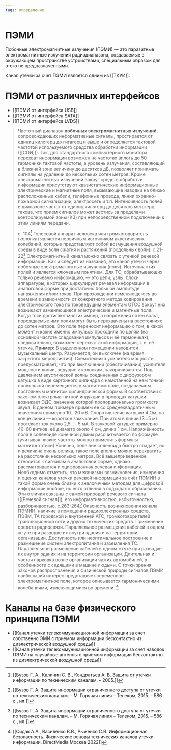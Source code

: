 ```yaml
---
tags: определение
---
```

# ПЭМИ
Побочные электромагнитные излучения (ПЭМИ) — это паразитные электромагнитные излучения радиодиапазона, создаваемые в окружающем пространстве устройствами, специальным образом для этого не предназначенными.

Канал утечки за счет ПЭМИ является одним из [[ТКУИ]].

# ПЭМИ от различных интерфейсов
- [[ПЭМИ от интерфейса USB]]
- [[ПЭМИ от интерфейса SATA]]
- [[ПЭМИ от интерфейса LVDS]]


>Частотный диапазон **побочных электромагнитных излучений**, сопровождающих информативные сигналы, простирается от единиц килогерц до гигагерц и выше и определяется тактовой частотой используемого средства обработки информации ([[СОИ]]). Так, для стандартного компьютерного монитора перехват информации возможен на частотах вплоть до 50 гармоники тактовой частоты, а уровень излучения, составляющий в ближней зоне величину до десятков дБ, позволяет принимать сигналы на удалении до нескольких сотен метров.
>Кроме электромагнитных излучений вокруг средств обработки информации присутствуют квазистатические информационные электрические и магнитные поля, вызывающие наводки на близко расположенные кабели, телефонные провода, линии охранно-пожарной сигнализации, электросеть и т.п. Интенсивность полей в диапазоне частот от единиц килогерц до десятков мегагерц такова, что прием сигналов может вестись за пределами контролируемой зоны (КЗ) при непосредственном подключении к этим линиям передачи.
>
>с. 104[^1]
>Голосовой аппарат человека или громкоговоритель (колонка) является первичным источником акустических колебаний, которые представляют собой возмущения воздушной среды в виде волн сжатия и растяжения (продольных волн). 
>с.21-22[^2] 
>Электромагнитный канал можно связать с утечкой речевой информации.
>Как и следует из названия, это канал утечки через побочные электромагнитные излучения (поля). Источник этих полей и является ключевым понятием. Для ТC, обрабатывающих только речевую информацию, — это цепи, узлы, блоки аппаратуры, в которых циркулирует речевая информация в аналоговой форме при достаточно большой амплитуде напряжения и/или токов. При прохождении изменяющегося во времени в зависимости от конкретного метода кодирования электрического тока по токоведущим элементам ОТСС вокруг них возникают изменяющиеся электрические и магнитные поля. Когда токи достигают многих ампер, а напряжения сотен вольт, порождаемые ими поля могут быть перехвачены на расстояниях до сотен метров. Это поле переносит информацию о том, в какой момент и какие именно импульсы проходили по цепям (на основной частоте следования импульсов и её гармониках), следовательно, возможен перехват этой информации, т. е. её утечка.
>**Пример:** В выделенном помещении находится музыкальный центр. Разумеется, он выключен (на время закрытого мероприятия). Схемотехника усилителя мощности предусматривает, что при выключении (обесточивании) усилителя мощности линии, ведущие к колонкам, закорачиваются. Под давлением акустической волны соединенная с диффузором катушка в виде картонного цилиндра с намотанной на нем тонкой проволокой перемещается в магнитном поле, создаваемом постоянным магнитом цилиндрической формы. В соответствии с законом электромагнитной индукции в проводах катушки возникает ЭДС, значение которой пропорционально громкости звука. В данном примере примем ее со среднеквадратичным значением примерно 10...20 мВ. Сопротивление катушки 4 Ом, на конце линии — короткое замыкание. При этом в линии (3...5 м) протекает ток около 2,5. . . 5 мА. В звуковой катушке примерно 40–60 витков, её диаметр около 4 см, длина 1 см.
>Напряжённость поля в соленоиде конечной длины рассчитывается по формуле (учитывая низкие частоты можно применить формулы магнитостатики)
>Конечно, поле вне соленоида быстро спадает, но и величина очень велика, такое поле вполне можно перехватить на расстоянии нескольких метров.
>Всё вышеприведённое относится к сигналам в аналоговой форме, однако рассматривается и оцифрованная речевая информация. Необходимо отметить, что механизмы возникновения, измерения и оценки каналов утечки речевой информации за счёт ПЭМИН в такой форме очень близки к аналогичным методам для цифровой информации вообще, но есть отличия в подходах к образованию. Эти отличия связаны с самой природой речевого сигнала ([[Речевой сигнал]]), его информативностью, избыточностью, разборчивостью. 
>с.263-264[^2] 
>Опасность возникновения канала ПЭМИН: наличие в помещении радиоэлектронных средств, ПЭВМ, ТА городской и внутренней АТС, громкоговорителей трансляционной сети и других технических средств. Применение средств радиосвязи. Параллельное размещение кабелей в одном жгуте при разводке их внутри здания и на территории организации. Доступность или неоптимальное построение и размещение систем электропитания и заземления ТС. Параллельное размещение кабелей в одном жгуте при разводке их внутри здания и на территории организации. Длительная и частая парковка возле организации чужих автомобилей, в особенности с сидящими в машине людьми.
>С точки зрения законов распространения и физической природы сигналов ПЭМИ наибольший интерес представляет переменное электромагнитное поле, которое описывается гармоническими колебаниями, изменяющимися во времени. [^3] 

  [^1]:[[Бузов Г. А., Калинин С. В., Кондратьев А. В. Защита от утечки информации по техническим каналам. – 2005.]] 
  [^2]:[[Бузов Г. А. Защита информации ограниченного доступа от утечки по техническим каналам. – М. Горячая линия – Телеком, 2015. – 586 с., ил.]] 
   [^3]:[[Сидак А.А., Василенко В.В., Рыженко С.В. Информационная безопасность. Физические основы технических каналов утечки информации. DirectMedia Москва 2022]]
# Каналы на базе физического принципа ПЭМИ
- [[Канал утечки телекоммуникационной информации за счет собственно ЭМИ с приемом информации бесконтактно из диэлектрической воздушной среды]]
- [[Канал утечки телекоммуникационной информации за счет наводок ПЭМИ на случайные антенны с приемом информации бесконтактно из диэлектрической воздушной среды]]

